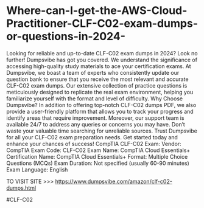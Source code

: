 # Where-can-I-get-the-AWS-Cloud-Practitioner-CLF-C02-exam-dumps-or-questions-in-2024-
Looking for reliable and up-to-date CLF-C02 exam dumps in 2024? 
Look no further! Dumpsvibe has got you covered. We understand the significance of accessing high-quality study materials to ace your certification exams.
At Dumpsvibe, we boast a team of experts who consistently update our question bank to ensure that you receive the most relevant and accurate CLF-C02 exam dumps. Our extensive collection of practice questions is meticulously designed to replicate the real exam environment, helping you familiarize yourself with the format and level of difficulty.
Why Choose Dumpsvibe? 
In addition to offering top-notch CLF-C02 dumps PDF, we also provide a user-friendly platform that allows you to track your progress and identify areas that require improvement. Moreover, our support team is available 24/7 to address any queries or concerns you may have.
Don’t waste your valuable time searching for unreliable sources. Trust Dumpsvibe for all your CLF-C02 exam preparation needs. Get started today and enhance your chances of success!
CompTIA CLF-C02 Exam:
Vendor: CompTIA
Exam Code: CLF-C02
Exam Name: CompTIA Cloud Essentials+
Certification Name: CompTIA Cloud Essentials+
Format: Multiple Choice Questions (MCQs)
Exam Duration: Not specified (usually 60-90 minutes)
Exam Language: English 

TO VISIT SITE >>> https://www.dumpsvibe.com/amazon/clf-c02-dumps.html

#CLF-C02
